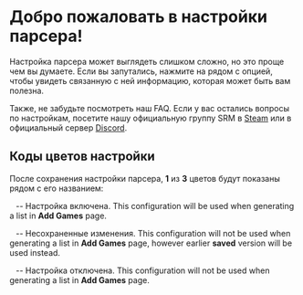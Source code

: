 # Добро пожаловать в настройки парсера!

Настройка парсера может выглядеть слишком сложно, но это проще чем вы думаете. Если вы запутались, нажмите на <span class="infoIcon" style="top: 0.15em;"></span> рядом с опцией, чтобы увидеть связанную с ней информацию, которая может быть вам полезна.

Также, не забудьте посмотреть наш FAQ. Если у вас остались вопросы по настройкам, посетите нашу официальную группу SRM в [Steam](http://steamcommunity.com/groups/steamrommanager) или в официальный сервер [Discord](https://discord.gg/bnSVJrz).

## Коды цветов настройки

После сохранения настройки парсера, **1** из **3** цветов будут показаны рядом с его названием:

<span style="margin-bottom: 0.05em;display: inline-block;border-radius: 50%;width: 0.5em;height: 0.5em;background-color: var(--color-nav-link-enabled)"></span> -- Настройка включена. This configuration will be used when generating a list in **Add Games** page.

<span style="margin-bottom: 0.05em;display: inline-block;border-radius: 50%;width: 0.5em;height: 0.5em;background-color: var(--color-nav-link-unsaved)"></span> -- Несохраненные изменения. This configuration will not be used when generating a list in **Add Games** page, however earlier **saved** version will be used instead.

<span style="margin-bottom: 0.05em;display: inline-block;border-radius: 50%;width: 0.5em;height: 0.5em;background-color: var(--color-nav-link-disabled)"></span> -- Настройка отключена. This configuration will not be used when generating a list in **Add Games** page.